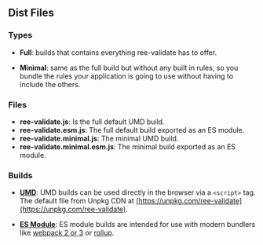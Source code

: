 ## Dist Files

### Types

- **Full**: builds that contains everything ree-validate has to offer.

- **Minimal**: same as the full build but without any built in rules, so you bundle the rules your application is going to use without having to include the others.

### Files

- **ree-validate.js**: Is the full default UMD build.
- **ree-validate.esm.js**: The full default build exported as an ES module.
- **ree-validate.minimal.js**: The minimal UMD build.
- **ree-validate.minimal.esm.js**: The minimal build exported as an ES module.

### Builds

- **[UMD](https://github.com/umdjs/umd)**: UMD builds can be used directly in the browser via a `<script>` tag. The default file from Unpkg CDN at [https://unpkg.com/ree-validate](https://unpkg.com/ree-validate).

- **[ES Module](http://exploringjs.com/es6/ch_modules.html)**: ES module builds are intended for use with modern bundlers like [webpack 2 or 3](https://webpack.js.org) or [rollup](http://rollupjs.org/).
